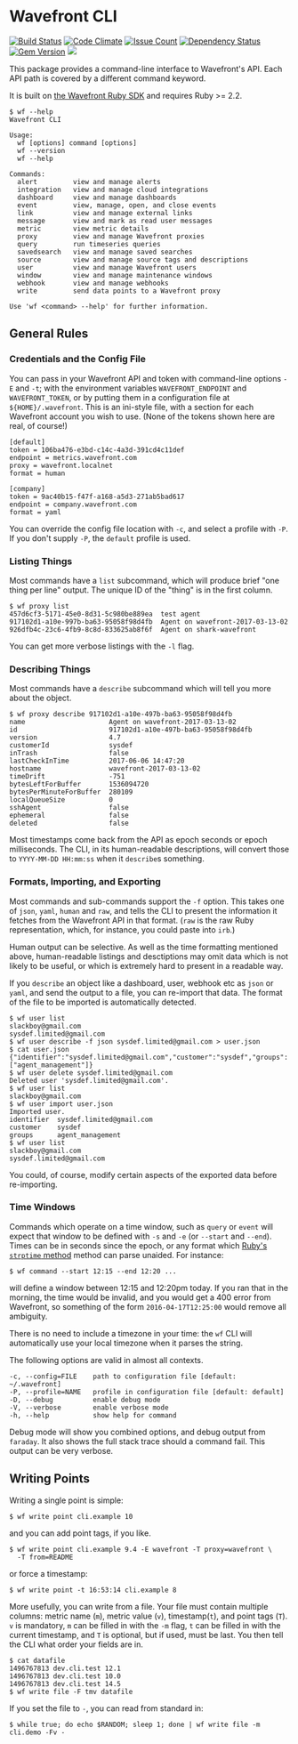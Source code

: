 # Wavefront CLI
[![Build Status](https://travis-ci.org/snltd/wavefront-cli.svg?branch=master)](https://travis-ci.org/snltd/wavefront-cli) [![Code Climate](https://codeclimate.com/github/snltd/wavefront-cli/badges/gpa.svg)](https://codeclimate.com/github/snltd/wavefront-cli) [![Issue Count](https://codeclimate.com/github/snltd/wavefront-cli/badges/issue_count.svg)](https://codeclimate.com/github/snltd/wavefront-cli) [![Dependency Status](https://gemnasium.com/badges/github.com/snltd/wavefront-cli.svg)](https://gemnasium.com/github.com/snltd/wavefront-cli) [![Gem Version](https://badge.fury.io/rb/wavefront-cli.svg)](https://badge.fury.io/rb/wavefront-cli) ![](http://ruby-gem-downloads-badge.herokuapp.com/wavefront-cli?type=total)


This package provides a command-line interface to Wavefront's API. Each API path
is covered by a different command keyword.

It is built on [the Wavefront Ruby
SDK](https://github.com/snltd/wavefront-sdk) and requires Ruby >= 2.2.

```
$ wf --help
Wavefront CLI

Usage:
  wf [options] command [options]
  wf --version
  wf --help

Commands:
  alert         view and manage alerts
  integration   view and manage cloud integrations
  dashboard     view and manage dashboards
  event         view, manage, open, and close events
  link          view and manage external links
  message       view and mark as read user messages
  metric        view metric details
  proxy         view and manage Wavefront proxies
  query         run timeseries queries
  savedsearch   view and manage saved searches
  source        view and manage source tags and descriptions
  user          view and manage Wavefront users
  window        view and manage maintenance windows
  webhook       view and manage webhooks
  write         send data points to a Wavefront proxy

Use 'wf <command> --help' for further information.
```

## General Rules

### Credentials and the Config File

You can pass in your Wavefront API and token with command-line
options `-E` and `-t`; with the environment variables
`WAVEFRONT_ENDPOINT` and `WAVEFRONT_TOKEN`,
or by putting them in a configuration file at `${HOME}/.wavefront`. This is an
ini-style file, with a section for each Wavefront account you wish to use. (None
of the tokens shown here are real, of course!)

```
[default]
token = 106ba476-e3bd-c14c-4a3d-391cd4c11def
endpoint = metrics.wavefront.com
proxy = wavefront.localnet
format = human

[company]
token = 9ac40b15-f47f-a168-a5d3-271ab5bad617
endpoint = company.wavefront.com
format = yaml
```

You can override the config file location with `-c`, and select a profile with
`-P`. If you don't supply `-P`, the `default` profile is used.

### Listing Things

Most commands have a `list` subcommand, which will produce brief
"one thing per line" output. The unique ID  of the "thing" is in the first
column.

```
$ wf proxy list
457d6cf3-5171-45e0-8d31-5c980be889ea  test agent
917102d1-a10e-997b-ba63-95058f98d4fb  Agent on wavefront-2017-03-13-02
926dfb4c-23c6-4fb9-8c8d-833625ab8f6f  Agent on shark-wavefront
```

You can get more verbose listings with the `-l` flag.

### Describing Things

Most commands have a `describe` subcommand which will tell you more about the
object.

```
$ wf proxy describe 917102d1-a10e-497b-ba63-95058f98d4fb
name                     Agent on wavefront-2017-03-13-02
id                       917102d1-a10e-497b-ba63-95058f98d4fb
version                  4.7
customerId               sysdef
inTrash                  false
lastCheckInTime          2017-06-06 14:47:20
hostname                 wavefront-2017-03-13-02
timeDrift                -751
bytesLeftForBuffer       1536094720
bytesPerMinuteForBuffer  280109
localQueueSize           0
sshAgent                 false
ephemeral                false
deleted                  false
```

Most timestamps come back from the API as epoch seconds or epoch milliseconds.
The CLI, in its human-readable descriptions, will convert those to
`YYYY-MM-DD HH:mm:ss` when it `describe`s something.

### Formats, Importing, and Exporting

Most commands and sub-commands support the `-f` option. This takes one of
`json`, `yaml`, `human` and `raw`, and tells the CLI to present the information
it fetches from the Wavefront API in that format. (`raw` is the raw Ruby
representation, which, for instance, you could paste into `irb`.)

Human output can be selective. As well as the time formatting mentioned above,
human-readable listings and desctiptions may omit data which is not likely to be
useful, or which is extremely hard to present in a readable way.

If you `describe` an object like a dashboard, user, webhook etc as `json` or
`yaml`, and send the output to a file, you can re-import that data. The format of the file to be imported is automatically detected.

```
$ wf user list
slackboy@gmail.com
sysdef.limited@gmail.com
$ wf user describe -f json sysdef.limited@gmail.com > user.json
$ cat user.json
{"identifier":"sysdef.limited@gmail.com","customer":"sysdef","groups":["agent_management"]}
$ wf user delete sysdef.limited@gmail.com
Deleted user 'sysdef.limited@gmail.com'.
$ wf user list
slackboy@gmail.com
$ wf user import user.json
Imported user.
identifier  sysdef.limited@gmail.com
customer    sysdef
groups      agent_management
$ wf user list
slackboy@gmail.com
sysdef.limited@gmail.com
```

You could, of course, modify certain aspects of the exported data before
re-importing.

### Time Windows

Commands which operate on a time window, such as `query` or `event`
will expect that window to be defined with `-s` and `-e` (or
`--start` and `--end`). Times can be in seconds since the epoch, or
any format which [Ruby's `strptime`
method](https://ruby-doc.org/stdlib-2.3.1/libdoc/date/rdoc/DateTime.html#method-c-strptime)
method can parse unaided. For instance:

```
$ wf command --start 12:15 --end 12:20 ...
```

will define a window between 12:15 and 12:20pm today. If you ran
that in the morning, the time would be invalid, and you would get a
400 error from Wavefront, so something of the form
`2016-04-17T12:25:00` would remove all ambiguity.

There is no need to include a timezone in your time: the `wf`
CLI will automatically use your local timezone when it parses the
string.

The following options are valid in almost all contexts.

```
-c, --config=FILE    path to configuration file [default: ~/.wavefront]
-P, --profile=NAME   profile in configuration file [default: default]
-D, --debug          enable debug mode
-V, --verbose        enable verbose mode
-h, --help           show help for command
```

Debug mode will show you combined options, and debug output from
`faraday`. It also shows the full stack trace should a command
fail. This output can be very verbose.

## Writing Points

Writing a single point is simple:

```
$ wf write point cli.example 10
```

and you can add point tags, if you like.

```
$ wf write point cli.example 9.4 -E wavefront -T proxy=wavefront \
  -T from=README
```

or force a timestamp:

```
$ wf write point -t 16:53:14 cli.example 8
```

More usefully, you can write from a file. Your file must contain multiple
columns: metric name (`m`), metric value (`v`), timestamp(`t`), and point tags
(`T`). `v` is mandatory, `m` can be filled in with the `-m` flag, `t` can be
filled in with the current timestamp, and `T` is optional, but if used, must be
last. You then tell the CLI what order your fields are in.

```
$ cat datafile
1496767813 dev.cli.test 12.1
1496767813 dev.cli.test 10.0
1496767813 dev.cli.test 14.5
$ wf write file -F tmv datafile
```

If you set the file to `-`, you can read from standard in:

```
$ while true; do echo $RANDOM; sleep 1; done | wf write file -m cli.demo -Fv -
```
